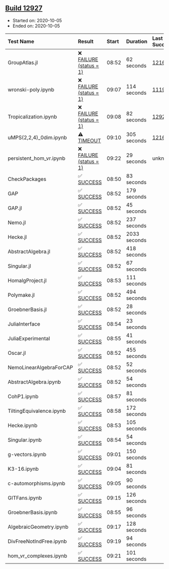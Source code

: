 ## [Build 12927](https://oscarci.mathematik.uni-kl.de/job/oscar/12927/)

* Started on: 2020-10-05
* Ended on: 2020-10-05

| Test Name    | Result | Start | Duration | Last Success | First Failure |
|:-------------|:-------|:------|:---------|:-------------|:--------------|
| GroupAtlas.jl | ❌ [FAILURE (status = 1)](https://oscarci.mathematik.uni-kl.de/job/oscar/12927/artifact/logs/build-12927/GroupAtlas.jl.log) | 08:52 | 62 seconds | [12167](https://oscarci.mathematik.uni-kl.de/job/oscar/12167/) | [12168](https://oscarci.mathematik.uni-kl.de/job/oscar/12168/) |
| wronski-poly.ipynb | ❌ [FAILURE (status = 1)](https://oscarci.mathematik.uni-kl.de/job/oscar/12927/artifact/logs/build-12927/wronski-poly.ipynb.log) | 09:07 | 114 seconds | [11192](https://oscarci.mathematik.uni-kl.de/job/oscar/11192/) | [11193](https://oscarci.mathematik.uni-kl.de/job/oscar/11193/) |
| Tropicalization.ipynb | ❌ [FAILURE (status = 1)](https://oscarci.mathematik.uni-kl.de/job/oscar/12927/artifact/logs/build-12927/Tropicalization.ipynb.log) | 09:08 | 82 seconds | [12926](https://oscarci.mathematik.uni-kl.de/job/oscar/12926/) | [12927](https://oscarci.mathematik.uni-kl.de/job/oscar/12927/) |
| uMPS(2,2,4)_0dim.ipynb | ⚠ [TIMEOUT](https://oscarci.mathematik.uni-kl.de/job/oscar/12927/artifact/logs/build-12927/uMPS-2-2-4-_0dim.ipynb.log) | 09:10 | 305 seconds | [12167](https://oscarci.mathematik.uni-kl.de/job/oscar/12167/) | [12168](https://oscarci.mathematik.uni-kl.de/job/oscar/12168/) |
| persistent_hom_vr.ipynb | ❌ [FAILURE (status = 1)](https://oscarci.mathematik.uni-kl.de/job/oscar/12927/artifact/logs/build-12927/persistent_hom_vr.ipynb.log) | 09:22 | 29 seconds | unknown | unknown |
| CheckPackages | ✅ [SUCCESS](https://oscarci.mathematik.uni-kl.de/job/oscar/12927/artifact/logs/build-12927/CheckPackages.log) | 08:50 | 83 seconds |  |  |
| GAP | ✅ [SUCCESS](https://oscarci.mathematik.uni-kl.de/job/oscar/12927/artifact/logs/build-12927/GAP.log) | 08:52 | 179 seconds |  |  |
| GAP.jl | ✅ [SUCCESS](https://oscarci.mathematik.uni-kl.de/job/oscar/12927/artifact/logs/build-12927/GAP.jl.log) | 08:52 | 45 seconds |  |  |
| Nemo.jl | ✅ [SUCCESS](https://oscarci.mathematik.uni-kl.de/job/oscar/12927/artifact/logs/build-12927/Nemo.jl.log) | 08:52 | 237 seconds |  |  |
| Hecke.jl | ✅ [SUCCESS](https://oscarci.mathematik.uni-kl.de/job/oscar/12927/artifact/logs/build-12927/Hecke.jl.log) | 08:52 | 2033 seconds |  |  |
| AbstractAlgebra.jl | ✅ [SUCCESS](https://oscarci.mathematik.uni-kl.de/job/oscar/12927/artifact/logs/build-12927/AbstractAlgebra.jl.log) | 08:52 | 418 seconds |  |  |
| Singular.jl | ✅ [SUCCESS](https://oscarci.mathematik.uni-kl.de/job/oscar/12927/artifact/logs/build-12927/Singular.jl.log) | 08:52 | 67 seconds |  |  |
| HomalgProject.jl | ✅ [SUCCESS](https://oscarci.mathematik.uni-kl.de/job/oscar/12927/artifact/logs/build-12927/HomalgProject.jl.log) | 08:53 | 111 seconds |  |  |
| Polymake.jl | ✅ [SUCCESS](https://oscarci.mathematik.uni-kl.de/job/oscar/12927/artifact/logs/build-12927/Polymake.jl.log) | 08:52 | 494 seconds |  |  |
| GroebnerBasis.jl | ✅ [SUCCESS](https://oscarci.mathematik.uni-kl.de/job/oscar/12927/artifact/logs/build-12927/GroebnerBasis.jl.log) | 08:52 | 28 seconds |  |  |
| JuliaInterface | ✅ [SUCCESS](https://oscarci.mathematik.uni-kl.de/job/oscar/12927/artifact/logs/build-12927/JuliaInterface.log) | 08:54 | 23 seconds |  |  |
| JuliaExperimental | ✅ [SUCCESS](https://oscarci.mathematik.uni-kl.de/job/oscar/12927/artifact/logs/build-12927/JuliaExperimental.log) | 08:55 | 41 seconds |  |  |
| Oscar.jl | ✅ [SUCCESS](https://oscarci.mathematik.uni-kl.de/job/oscar/12927/artifact/logs/build-12927/Oscar.jl.log) | 08:52 | 455 seconds |  |  |
| NemoLinearAlgebraForCAP | ✅ [SUCCESS](https://oscarci.mathematik.uni-kl.de/job/oscar/12927/artifact/logs/build-12927/NemoLinearAlgebraForCAP.log) | 08:52 | 52 seconds |  |  |
| AbstractAlgebra.ipynb | ✅ [SUCCESS](https://oscarci.mathematik.uni-kl.de/job/oscar/12927/artifact/logs/build-12927/AbstractAlgebra.ipynb.log) | 08:52 | 54 seconds |  |  |
| CohP1.ipynb | ✅ [SUCCESS](https://oscarci.mathematik.uni-kl.de/job/oscar/12927/artifact/logs/build-12927/CohP1.ipynb.log) | 08:57 | 81 seconds |  |  |
| TiltingEquivalence.ipynb | ✅ [SUCCESS](https://oscarci.mathematik.uni-kl.de/job/oscar/12927/artifact/logs/build-12927/TiltingEquivalence.ipynb.log) | 08:58 | 172 seconds |  |  |
| Hecke.ipynb | ✅ [SUCCESS](https://oscarci.mathematik.uni-kl.de/job/oscar/12927/artifact/logs/build-12927/Hecke.ipynb.log) | 08:53 | 105 seconds |  |  |
| Singular.ipynb | ✅ [SUCCESS](https://oscarci.mathematik.uni-kl.de/job/oscar/12927/artifact/logs/build-12927/Singular.ipynb.log) | 08:54 | 54 seconds |  |  |
| g-vectors.ipynb | ✅ [SUCCESS](https://oscarci.mathematik.uni-kl.de/job/oscar/12927/artifact/logs/build-12927/g-vectors.ipynb.log) | 09:01 | 150 seconds |  |  |
| K3-16.ipynb | ✅ [SUCCESS](https://oscarci.mathematik.uni-kl.de/job/oscar/12927/artifact/logs/build-12927/K3-16.ipynb.log) | 09:04 | 81 seconds |  |  |
| c-automorphisms.ipynb | ✅ [SUCCESS](https://oscarci.mathematik.uni-kl.de/job/oscar/12927/artifact/logs/build-12927/c-automorphisms.ipynb.log) | 09:05 | 90 seconds |  |  |
| GITFans.ipynb | ✅ [SUCCESS](https://oscarci.mathematik.uni-kl.de/job/oscar/12927/artifact/logs/build-12927/GITFans.ipynb.log) | 09:15 | 126 seconds |  |  |
| GroebnerBasis.ipynb | ✅ [SUCCESS](https://oscarci.mathematik.uni-kl.de/job/oscar/12927/artifact/logs/build-12927/GroebnerBasis.ipynb.log) | 08:55 | 96 seconds |  |  |
| AlgebraicGeometry.ipynb | ✅ [SUCCESS](https://oscarci.mathematik.uni-kl.de/job/oscar/12927/artifact/logs/build-12927/AlgebraicGeometry.ipynb.log) | 09:17 | 128 seconds |  |  |
| DivFreeNotIndFree.ipynb | ✅ [SUCCESS](https://oscarci.mathematik.uni-kl.de/job/oscar/12927/artifact/logs/build-12927/DivFreeNotIndFree.ipynb.log) | 09:19 | 94 seconds |  |  |
| hom_vr_complexes.ipynb | ✅ [SUCCESS](https://oscarci.mathematik.uni-kl.de/job/oscar/12927/artifact/logs/build-12927/hom_vr_complexes.ipynb.log) | 09:21 | 101 seconds |  |  |
